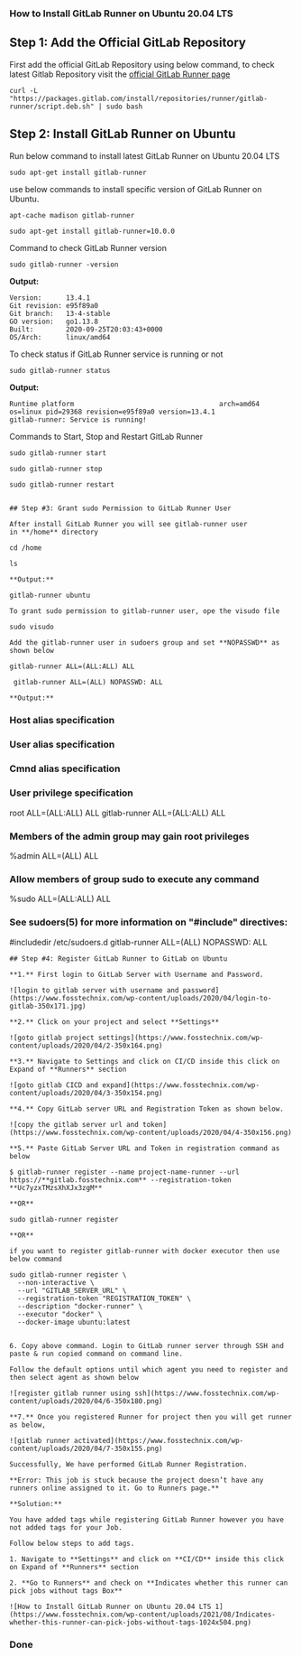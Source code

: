 ### How to Install GitLab Runner on Ubuntu 20.04 LTS

## Step 1: Add the Official GitLab Repository

First add the official GitLab Repository using below command, to check latest Gitlab Repository visit the [official GitLab Runner page](https://docs.gitlab.com/runner/install/linux-repository.html)

```
curl -L "https://packages.gitlab.com/install/repositories/runner/gitlab-runner/script.deb.sh" | sudo bash
```

## Step 2: Install GitLab Runner on Ubuntu

Run below command to install latest GitLab Runner on Ubuntu 20.04 LTS

```
sudo apt-get install gitlab-runner
```

use below commands to install specific version of GitLab Runner on Ubuntu.

```
apt-cache madison gitlab-runner
```

```
sudo apt-get install gitlab-runner=10.0.0
```

Command to check GitLab Runner version

```shell
sudo gitlab-runner -version
```

**Output:**

```
Version:      13.4.1
Git revision: e95f89a0
Git branch:   13-4-stable
GO version:   go1.13.8
Built:        2020-09-25T20:03:43+0000
OS/Arch:      linux/amd64
```

To check status if GitLab Runner service is running or not

```shell
sudo gitlab-runner status
```

**Output:**

```
Runtime platform                                    arch=amd64 os=linux pid=29368 revision=e95f89a0 version=13.4.1
gitlab-runner: Service is running!
```

Commands to Start, Stop and Restart GitLab Runner

```shell
sudo gitlab-runner start
```

```shell
sudo gitlab-runner stop
```

```shell
sudo gitlab-runner restart
```

```

## Step #3: Grant sudo Permission to GitLab Runner User

After install GitLab Runner you will see gitlab-runner user in **/home** directory

cd /home

ls

**Output:**

gitlab-runner ubuntu

To grant sudo permission to gitlab-runner user, ope the visudo file

sudo visudo

Add the gitlab-runner user in sudoers group and set **NOPASSWD** as shown below

gitlab-runner ALL=(ALL:ALL) ALL

 gitlab-runner ALL=(ALL) NOPASSWD: ALL 

**Output:**

```
### Host alias specification

### User alias specification

### Cmnd alias specification

### User privilege specification
root    ALL=(ALL:ALL) ALL
gitlab-runner ALL=(ALL:ALL) ALL

### Members of the admin group may gain root privileges
%admin ALL=(ALL) ALL

### Allow members of group sudo to execute any command
%sudo   ALL=(ALL:ALL) ALL

### See sudoers(5) for more information on "#include" directives:

#includedir /etc/sudoers.d
gitlab-runner ALL=(ALL) NOPASSWD: ALL

```
## Step #4: Register GitLab Runner to GitLab on Ubuntu

**1.** First login to GitLab Server with Username and Password.

![login to gitlab server with username and password](https://www.fosstechnix.com/wp-content/uploads/2020/04/login-to-gitlab-350x171.jpg)

**2.** Click on your project and select **Settings**

![goto gitlab project settings](https://www.fosstechnix.com/wp-content/uploads/2020/04/2-350x164.png)

**3.** Navigate to Settings and click on CI/CD inside this click on Expand of **Runners** section

![goto gitlab CICD and expand](https://www.fosstechnix.com/wp-content/uploads/2020/04/3-350x154.png)

**4.** Copy GitLab server URL and Registration Token as shown below.

![copy the gitlab server url and token](https://www.fosstechnix.com/wp-content/uploads/2020/04/4-350x156.png)

**5.** Paste GitLab Server URL and Token in registration command as below

$ gitlab-runner register --name project-name-runner --url https://**gitlab.fosstechnix.com** --registration-token  **Uc7yzxTMzsXhXJx3zgM**

**OR**

sudo gitlab-runner register

**OR**

if you want to register gitlab-runner with docker executor then use below command

```

```shell
sudo gitlab-runner register \
  --non-interactive \
  --url "GITLAB_SERVER_URL" \
  --registration-token "REGISTRATION_TOKEN" \
  --description "docker-runner" \
  --executor "docker" \
  --docker-image ubuntu:latest
```

```

6. Copy above command. Login to GitLab runner server through SSH and paste & run copied command on command line.

Follow the default options until which agent you need to register and then select agent as shown below

![register gitlab runner using ssh](https://www.fosstechnix.com/wp-content/uploads/2020/04/6-350x180.png)

**7.** Once you registered Runner for project then you will get runner as below,

![gitlab runner activated](https://www.fosstechnix.com/wp-content/uploads/2020/04/7-350x155.png)

Successfully, We have performed GitLab Runner Registration.

**Error: This job is stuck because the project doesn’t have any runners online assigned to it. Go to Runners page.**

**Solution:**

You have added tags while registering GitLab Runner however you have not added tags for your Job.

Follow below steps to add tags.

1. Navigate to **Settings** and click on **CI/CD** inside this click on Expand of **Runners** section

2. **Go to Runners** and check on **Indicates whether this runner can pick jobs without tags Box**

![How to Install GitLab Runner on Ubuntu 20.04 LTS 1](https://www.fosstechnix.com/wp-content/uploads/2021/08/Indicates-whether-this-runner-can-pick-jobs-without-tags-1024x504.png)
```

### Done ###

